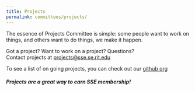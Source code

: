 ```yaml
---
title: Projects
permalink: committees/projects/
---
```

The essence of Projects Committee is simple: some people want to work on things,
and others want to do things, we make it happen.

Got a project? Want to work on a project? Questions?  
Contact projects at <projects@sse.se.rit.edu>
  
To see a list of on going projects, you can check out our [github org](https://github.com/rit-sse)

##### Projects are a great way to earn SSE membership!
